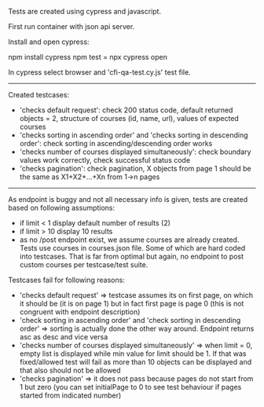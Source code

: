 Tests are created using cypress and javascript.

First run container with json api server.

Install and open cypress:

npm install cypress
npm test = npx cypress open

In cypress select browser and 'cfi-qa-test.cy.js' test file.

-------------------------------------------------

Created testcases:
- 'checks default request': check 200 status code, default returned objects = 2, structure of courses (id, name, url), values of expected courses
- 'checks sorting in ascending order' and 'checks sorting in descending order': check sorting in ascending/descending order works
- 'checks number of courses displayed simultaneously': check boundary values work correctly, check successful status code
- 'checks pagination': check pagination, X objects from page 1 should be the same as X1+X2+...+Xn from 1->n pages

-------------------------------------------------

As endpoint is buggy and not all necessary info is given, tests are created based on following assumptions:

- if limit < 1 display default number of results (2)
- if limit > 10 display 10 results
- as no /post endpoint exist, we assume courses are already created. Tests use courses in courses.json file. Some of which are hard coded into testcases. That is far from optimal but again, no endpoint to post custom courses per testcase/test suite.

Testcases fail for following reasons:
- 'checks default request' => testcase assumes its on first page, on which it should be (it is on page 1) but in fact first page is page 0 (this is not congruent with endpoint description)
- 'check sorting in ascending order' and 'check sorting in descending order' => sorting is actually done the other way around. Endpoint returns asc as desc and vice versa
- 'checks number of courses displayed simultaneously' => when limit = 0, empty list is displayed while min value for limit should be 1. If that was fixed/allowed test will fail as more than 10 objects can be displayed and that also should not be allowed
- 'checks pagination' => it does not pass because pages do not start from 1 but zero (you can set initialPage to 0 to see test behaviour if pages started from indicated number)

